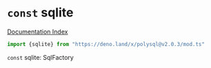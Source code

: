 # `const` sqlite

[Documentation Index](../README.md)

```ts
import {sqlite} from "https://deno.land/x/polysql@v2.0.3/mod.ts"
```

`const` sqlite: SqlFactory

